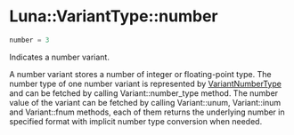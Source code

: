 # Luna::VariantType::number

```c++
number = 3
```

Indicates a number variant. 

A number variant stores a number of integer or floating-point type. The number type of one number variant is represented by [VariantNumberType](group___runtime_1ga736977eb95737aa8503b91d026bac3fa.md) and can be fetched by calling Variant::number_type method. The number value of the variant can be fetched by calling Variant::unum, Variant::inum and Variant::fnum methods, each of them returns the underlying number in specified format with implicit number type conversion when needed. 

